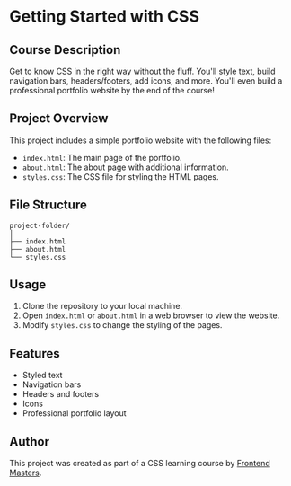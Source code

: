 # Getting Started with CSS

## Course Description
Get to know CSS in the right way without the fluff. You'll style text, build navigation bars, headers/footers, add icons, and more. You'll even build a professional portfolio website by the end of the course!

## Project Overview
This project includes a simple portfolio website with the following files:
- `index.html`: The main page of the portfolio.
- `about.html`: The about page with additional information.
- `styles.css`: The CSS file for styling the HTML pages.

## File Structure
```
project-folder/
│
├── index.html
├── about.html
└── styles.css
```

## Usage
1. Clone the repository to your local machine.
2. Open `index.html` or `about.html` in a web browser to view the website.
3. Modify `styles.css` to change the styling of the pages.

## Features
- Styled text
- Navigation bars
- Headers and footers
- Icons
- Professional portfolio layout

## Author
This project was created as part of a CSS learning course by [Frontend Masters](https://frontendmasters.com/).

